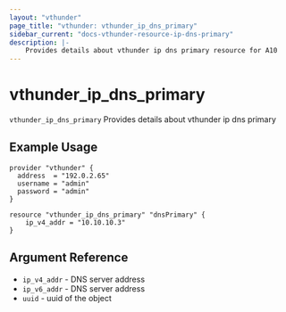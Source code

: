 ```yaml
---
layout: "vthunder"
page_title: "vthunder: vthunder_ip_dns_primary"
sidebar_current: "docs-vthunder-resource-ip-dns-primary"
description: |-
	Provides details about vthunder ip dns primary resource for A10
---
```


# vthunder\_ip\_dns\_primary

`vthunder_ip_dns_primary` Provides details about vthunder ip dns primary
## Example Usage


```hcl
provider "vthunder" {
  address  = "192.0.2.65"
  username = "admin"
  password = "admin"
}

resource "vthunder_ip_dns_primary" "dnsPrimary" {
    ip_v4_addr = "10.10.10.3"
}
```

## Argument Reference

* `ip_v4_addr` - DNS server address
* `ip_v6_addr` - DNS server address
* `uuid` - uuid of the object

